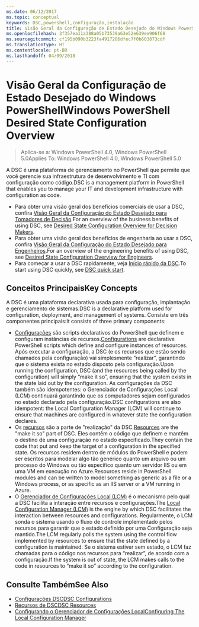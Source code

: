 ```yaml
---
ms.date: 06/12/2017
ms.topic: conceptual
keywords: DSC,powershell,configuração,instalação
title: Visão Geral da Configuração de Estado Desejado do Windows PowerShell
ms.openlocfilehash: 3f357ea11a388a05b73539a63e52e639ee906f68
ms.sourcegitcommit: cf195b090b3223fa4917206dfec7f0b603873cdf
ms.translationtype: HT
ms.contentlocale: pt-BR
ms.lasthandoff: 04/09/2018
---
```

# <a name="windows-powershell-desired-state-configuration-overview"></a><span data-ttu-id="4cd7a-103">Visão Geral da Configuração de Estado Desejado do Windows PowerShell</span><span class="sxs-lookup"><span data-stu-id="4cd7a-103">Windows PowerShell Desired State Configuration Overview</span></span>

> <span data-ttu-id="4cd7a-104">Aplica-se a: Windows PowerShell 4.0, Windows PowerShell 5.0</span><span class="sxs-lookup"><span data-stu-id="4cd7a-104">Applies To: Windows PowerShell 4.0, Windows PowerShell 5.0</span></span>

<span data-ttu-id="4cd7a-105">A DSC é uma plataforma de gerenciamento no PowerShell que permite que você gerencie sua infraestrutura de desenvolvimento e TI com configuração como código.</span><span class="sxs-lookup"><span data-stu-id="4cd7a-105">DSC is a management platform in PowerShell that enables you to manage your IT and development infrastructure with configuration as code.</span></span>

- <span data-ttu-id="4cd7a-106">Para obter uma visão geral dos benefícios comerciais de usar a DSC, confira [Visão Geral da Configuração do Estado Desejado para Tomadores de Decisão](decisionMaker.md).</span><span class="sxs-lookup"><span data-stu-id="4cd7a-106">For an overview of the business benefits of using DSC, see [Desired State Configuration Overview for Decision Makers](decisionMaker.md).</span></span>
- <span data-ttu-id="4cd7a-107">Para obter uma visão geral dos benefícios de engenharia ao usar a DSC, confira [Visão Geral da Configuração do Estado Desejado para Engenheiros](DscForEngineers.md).</span><span class="sxs-lookup"><span data-stu-id="4cd7a-107">For an overview of the engineering benefits of using DSC, see [Desired State Configuration Overview for Engineers](DscForEngineers.md).</span></span>
- <span data-ttu-id="4cd7a-108">Para começar a usar a DSC rapidamente, veja [Início rápido da DSC](quickStart.md).</span><span class="sxs-lookup"><span data-stu-id="4cd7a-108">To start using DSC quickly, see [DSC quick start](quickStart.md).</span></span>

## <a name="key-concepts"></a><span data-ttu-id="4cd7a-109">Conceitos Principais</span><span class="sxs-lookup"><span data-stu-id="4cd7a-109">Key Concepts</span></span>

<span data-ttu-id="4cd7a-110">A DSC é uma plataforma declarativa usada para configuração, implantação e gerenciamento de sistemas.</span><span class="sxs-lookup"><span data-stu-id="4cd7a-110">DSC is a declarative platform used for configuration, deployment, and management of systems.</span></span> <span data-ttu-id="4cd7a-111">Consiste em três componentes principais:</span><span class="sxs-lookup"><span data-stu-id="4cd7a-111">It consists of three primary components:</span></span>

- <span data-ttu-id="4cd7a-112">[Configurações](configurations.md) são scripts declarativos do PowerShell que definem e configuram instâncias de recursos.</span><span class="sxs-lookup"><span data-stu-id="4cd7a-112">[Configurations](configurations.md) are declarative PowerShell scripts which define and configure instances of resources.</span></span>
    <span data-ttu-id="4cd7a-113">Após executar a configuração, a DSC (e os recursos que estão sendo chamados pela configuração) vai simplesmente “realizar”, garantindo que o sistema exista no estado disposto pela configuração.</span><span class="sxs-lookup"><span data-stu-id="4cd7a-113">Upon running the configuration, DSC (and the resources being called by the configuration) will simply “make it so”, ensuring that the system exists in the state laid out by the configuration.</span></span>
    <span data-ttu-id="4cd7a-114">As configurações da DSC também são idempotentes: o Gerenciador de Configurações Local (LCM) continuará garantindo que os computadores sejam configurados no estado declarado pela configuração.</span><span class="sxs-lookup"><span data-stu-id="4cd7a-114">DSC configurations are also idempotent: the Local Configuration Manager (LCM) will continue to ensure that machines are configured in whatever state the configuration declares.</span></span>
- <span data-ttu-id="4cd7a-115">Os [recursos](resources.md) são a parte de "realização" da DSC.</span><span class="sxs-lookup"><span data-stu-id="4cd7a-115">[Resources](resources.md) are the "make it so" part of DSC.</span></span> <span data-ttu-id="4cd7a-116">Eles contêm o código que definem e mantêm o destino de uma configuração no estado especificado.</span><span class="sxs-lookup"><span data-stu-id="4cd7a-116">They contain the code that put and keep the target of a configuration in the specified state.</span></span>
    <span data-ttu-id="4cd7a-117">Os recursos residem dentro de módulos do PowerShell e podem ser escritos para modelar algo tão genérico quanto um arquivo ou um processo do Windows ou tão específico quanto um servidor IIS ou em uma VM em execução no Azure.</span><span class="sxs-lookup"><span data-stu-id="4cd7a-117">Resources reside in PowerShell modules and can be written to model something as generic as a file or a Windows process, or as specific as an IIS server or a VM running in Azure.</span></span>
- <span data-ttu-id="4cd7a-118">O [Gerenciador de Configurações Local (LCM)](metaConfig.md) é o mecanismo pelo qual a DSC facilita a interação entre recursos e configurações.</span><span class="sxs-lookup"><span data-stu-id="4cd7a-118">The [Local Configuration Manager (LCM)](metaConfig.md) is the engine by which DSC facilitates the interaction between resources and configurations.</span></span>
    <span data-ttu-id="4cd7a-119">Regularmente, o LCM sonda o sistema usando o fluxo de controle implementado pelos recursos para garantir que o estado definido por uma Configuração seja mantido.</span><span class="sxs-lookup"><span data-stu-id="4cd7a-119">The LCM regularly polls the system using the control flow implemented by resources to ensure that the state defined by a configuration is maintained.</span></span>
    <span data-ttu-id="4cd7a-120">Se o sistema estiver sem estado, o LCM faz chamadas para o código nos recursos para “realizar”, de acordo com a configuração.</span><span class="sxs-lookup"><span data-stu-id="4cd7a-120">If the system is out of state, the LCM makes calls to the code in resources to “make it so” according to the configuration.</span></span>

## <a name="see-also"></a><span data-ttu-id="4cd7a-121">Consulte Também</span><span class="sxs-lookup"><span data-stu-id="4cd7a-121">See Also</span></span>

- [<span data-ttu-id="4cd7a-122">Configurações DSC</span><span class="sxs-lookup"><span data-stu-id="4cd7a-122">DSC Configurations</span></span>](configurations.md)
- [<span data-ttu-id="4cd7a-123">Recursos de DSC</span><span class="sxs-lookup"><span data-stu-id="4cd7a-123">DSC Resources</span></span>](resources.md)
- [<span data-ttu-id="4cd7a-124">Configurando o Gerenciador de Configurações Local</span><span class="sxs-lookup"><span data-stu-id="4cd7a-124">Configuring The Local Configuration Manager</span></span>](metaConfig.md)